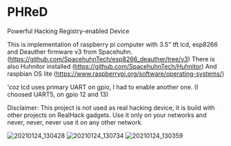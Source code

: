 # PHReD
Powerful Hacking Registry-enabled Device



This is implementation of raspberry pi computer with 3.5" tft lcd, esp8266 and Deauther firmware v3 from Spacehuhn. (https://github.com/SpacehuhnTech/esp8266_deauther/tree/v3)
There is also Huhnitor installed (https://github.com/SpacehuhnTech/Huhnitor)
And raspbian OS lite (https://www.raspberrypi.org/software/operating-systems/)


'coz lcd uses primary UART on gpio, I had to enable another one. (I choosed UART5, on gpio 12 and 13)

Disclaimer:
This project is not used as real hacking device, it is build with other projects on RealHack gadgets.
Use it only on your networks and never, never, never use it on any other network.


![20210124_130428](https://user-images.githubusercontent.com/77921266/105630613-7b0d6b80-5e4a-11eb-8535-bf7bd732d3d3.jpg)
![20210124_130734](https://user-images.githubusercontent.com/77921266/105630620-82cd1000-5e4a-11eb-840e-cbf9080102d4.jpg)
![20210124_130359](https://user-images.githubusercontent.com/77921266/105630625-89f41e00-5e4a-11eb-9a81-fe6059ffd2af.jpg)

